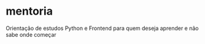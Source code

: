 # mentoria
Orientação de estudos Python e Frontend para quem deseja aprender e não sabe onde começar
